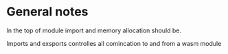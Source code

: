 # General notes

In the top of module import and memory allocation should be.

Imports and exsports controlles all comincation to and from a wasm module

